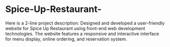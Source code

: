 # Spice-Up-Restaurant-
Here is a 2-line project description:  Designed and developed a user-friendly website for Spice Up Restaurant using front-end web development technologies. The website features a responsive and interactive interface for menu display, online ordering, and reservation system.
